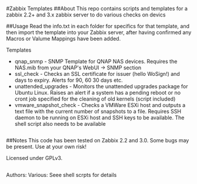 #Zabbix Templates
##About
This repo contains scripts and templates for a zabbix 2.2+ and 3.x zabbix server to do various checks on devics

##Usage
Read the info.txt in each folder for specifics for that template, and then import the template into your Zabbix server, after having confirmed any Macros or Valume Mappings have been added.

Templates


* qnap_snmp - SNMP Template for QNAP NAS devices. Requires the NAS.mib from your QNAP's WebUI -> SNMP section
* ssl_check - Checks an SSL certificate for issuer (hello WoSign!) and days to expiry. Alerts for 90, 60 30 days etc.
* unattended_upgrades - Monitors the unattended upgrades package for Ubuntu Linux. Raises an alert if a system has a pending reboot or no cront job specified for the cleaning of old kernels (script included)
* vmware_snapshot_check - Checks a VMWare ESXi host and outputs a text file with the current number of snapshots to a file. Requires SSH daemon to be running on ESXi host and SSH keys to be available. The shell script also needs to be available

```
```

##Notes
This code has been tested on Zabbix 2.2 and 3.0. Some bugs may be present. Use at your own risk!

Licensed under GPLv3.

##
Authors: Various: Seee shell scrpts for details

